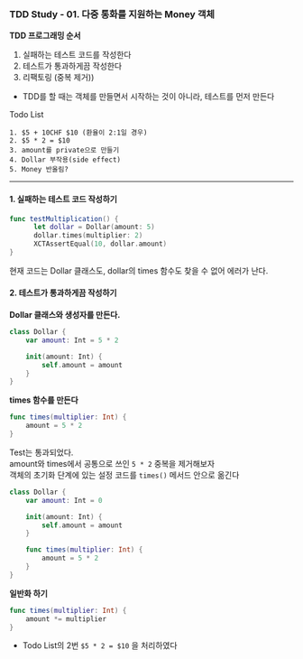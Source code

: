 ### TDD Study - 01. 다중 통화를 지원하는 Money 객체

**TDD 프로그래밍 순서**
1. 실패하는 테스트 코드를 작성한다
2. 테스트가 통과하게끔 작성한다
3. 리팩토링 (중복 제거))

- TDD를 할 때는 객체를 만들면서 시작하는 것이 아니라, 테스트를 먼저 만든다

Todo List
```
1. $5 + 10CHF $10 (환율이 2:1일 경우)
2. $5 * 2 = $10
3. amount를 private으로 만들기
4. Dollar 부작용(side effect)
5. Money 반올림?
```
---

#### 1. 실패하는 테스트 코드 작성하기
```swift
func testMultiplication() {
      let dollar = Dollar(amount: 5)
      dollar.times(multiplier: 2)
      XCTAssertEqual(10, dollar.amount)
}
```
현재 코드는 Dollar 클래스도, dollar의 times 함수도 찾을 수 없어 에러가 난다.

#### 2. 테스트가 통과하게끔 작성하기
**Dollar 클래스와 생성자를 만든다.**
```swift
class Dollar {
    var amount: Int = 5 * 2

    init(amount: Int) {
        self.amount = amount
    }
}
```

**times 함수를 만든다**
```swift
func times(multiplier: Int) {
    amount = 5 * 2
}
```

Test는 통과되었다.  
amount와 times에서 공통으로 쓰인 `5 * 2` 중복을 제거해보자  
객체의 초기화 단계에 있는 설정 코드를 `times()` 메서드 안으로 옮긴다

```swift
class Dollar {
    var amount: Int = 0

    init(amount: Int) {
        self.amount = amount
    }

    func times(multiplier: Int) {
        amount = 5 * 2
    }
}
```

**일반화 하기**
```swift
func times(multiplier: Int) {
    amount *= multiplier
}
```

- Todo List의 2번 `$5 * 2 = $10` 을 처리하였다
